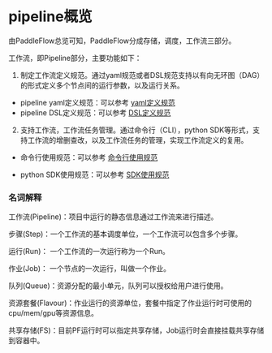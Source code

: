 # pipeline概览

由PaddleFlow总览可知，PaddleFlow分成存储，调度，工作流三部分。

工作流，即Pipeline部分，主要功能如下：

1. 制定工作流定义规范。通过yaml规范或者DSL规范支持以有向无环图（DAG）的形式定义多个节点间的运行参数，以及运行关系。

- pipeline yaml定义规范：可以参考 [yaml定义规范]
- pipeline DSL定义规范：可以参考 [DSL定义规范]

2. 支持工作流，工作流任务管理。通过命令行（CLI），python SDK等形式，支持工作流的增删查改，以及工作流任务的管理，实现工作流定义的复用。

- 命令行使用规范：可以参考 [命令行使用规范]

- python SDK使用规范：可以参考 [SDK使用规范]


### 名词解释

工作流(Pipeline)：项目中运行的静态信息通过工作流来进行描述。

步骤(Step)：一个工作流的基本调度单位，一个工作流可以包含多个步骤。

运行(Run)： 一个工作流的一次运行称为一个Run。

作业(Job)： 一个节点的一次运行，叫做一个作业。

队列(Queue)：资源分配的最小单元，队列可以授权给用户进行使用。

资源套餐(Flavour)：作业运行的资源单位，套餐中指定了作业运行时可使用的cpu/mem/gpu等资源信息。

共享存储(FS)：目前PF运行时可以指定共享存储，Job运行时会直接挂载共享存储到容器中。


[yaml定义规范]: /docs/zh_cn/reference/pipeline/yaml_definition
[命令行使用规范]: /docs/zh_cn/reference/client_command_reference.md
[SDK使用规范]: /docs/zh_cn/reference/sdk_reference/sdk_reference.md
[DSL定义规范]: /docs/zh_cn/reference/pipeline/dsl_definition
